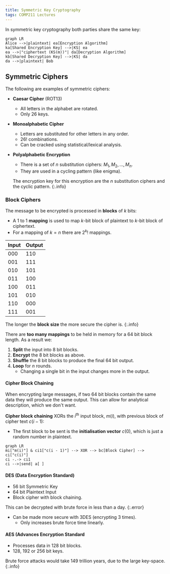 ```yaml
---
title: Symmetric Key Cryptography
tags: COMP211 Lectures
---
```


In symmetric key cryptography both parties share the same key:

```mermaid
graph LR
Alice -->|plaintext| ea[Encryption Algorithm]
ka[Shared Encryption Key] -->|KS| ea
ea -->|"ciphertext (KS(m))"| da[Decryption Algorithm]
kb[Shared Decryption Key] -->|KS| da
da -->|plaintext| Bob
```

## Symmetric Ciphers
The following are examples of symmetric ciphers:

* **Caesar Cipher** (ROT13)
	* All letters in the alphabet are rotated.
	* Only 26 keys.
* **Monoalphabetic Cipher**
	* Letters are substituted for other letters in any order.
	* 26! combinations.
	* Can be cracked using statistical/lexical analysis.
* **Polyalphabetic Encryption**
	* There is a set of $n$ substitution ciphers: $M_1,M_2,\ldots,M_n$.
	* They are used in a cycling pattern (like enigma).
	
	The encryption key for this encryption are the $n$ substitution ciphers and the cyclic pattern.
	{:.info}

### Block Ciphers
The message to be encrypted is processed in **blocks** of $k$ bits:

* A 1 to 1 **mapping** is used to map $k$-bit block of plaintext to $k$-bit block of ciphertext.
* For a mapping of $k=n$ there are $2^k!$ mappings.

| Input | Output |
| :-- | :-- |
| 000 | 110 | 
| 001 | 111 |
| 010 | 101 |
| 011 | 100 | 
| 100 | 011 | 
| 101 | 010 |
| 110 | 000 |
| 111 | 001 |

The longer the **block size** the more secure the cipher is.
{:.info}

There are **too many mappings** to be held in memory for a 64 bit block length. As a result we:

1. **Split** the input into 8 bit blocks.
1. **Encrypt** the 8 bit blocks as above.
1. **Shuffle** the 8 bit blocks to produce the final 64 bit output.
1. **Loop** for $n$ rounds.
	* Changing a single bit in the input changes more in the output.
	
#### Cipher Block Chaining
When encrypting large messages, if two 64 bit blocks contain the same data they will produce the same output. This can allow for analytical description, which we don't want.

**Cipher block chaining** XORs the $i^{\text{th}}$ input block, $m(i)$, with previous block of cipher text $c(i-1)$:

* The first block to be sent is the **initialisation vector** $c(0)$, which is just a random number in plaintext.

```mermaid
graph LR
mi["m(i)"] & ci1["c(i - 1)"] --> XOR --> bc[Block Cipher] --> ci["c(i)"]
ci -.-> ci1
ci -->|send| a[ ]
```

#### DES (Data Encryption Standard)

* 56 bit Symmetric Key
* 64 bit Plaintext Input
* Block cipher with block chaining.

This can be decrypted with brute force in less than a day.
{:.error}

* Can be made more secure with 3DES (encrypting 3 times).
	* Only increases brute force time linearly.

#### AES (Advances Encryption Standard

* Processes data in 128 bit blocks.
* 128, 192 or 256 bit keys.

Brute force attacks would take 149 trillion years, due to the large key-space.
{:.info}
